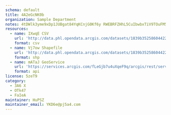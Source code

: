 ```yaml
---
schema: default
title: 4A2eGcNK0b 
organization: Sample Department 
notes: 4tDWlk3yme9xDp1JUBgat84YqKCnjG0Kf6y RWEBRFZHhL5CuIbwbxTiV9TOuFM5iNz2YIQ2aZJl1QvcoEsjLUc7ModA zSwg8Xm 
resources:
  - name: IXwqE CSV
    url: 'http://data.phl.opendata.arcgis.com/datasets/1839b35258604422b0b520cbb668df0d_0.csv'
    format: csv
  - name: Vj7ow Shapefile
    url: 'http://data.phl.opendata.arcgis.com/datasets/1839b35258604422b0b520cbb668df0d_0.zip'
    format: shp
  - name: mATaJ GeoService
    url: 'https://services.arcgis.com/fLeGjb7u4uXqeF9q/arcgis/rest/services/Air_Monitoring_Stations/FeatureServer/0/query'
    format: api
license: 5zeT9 
category:
  - 3A6 X 
  - OTk47 
  - FaIeA 
maintainer: HuPSZ  
maintainer_email: YKD6e@pj5a4.com
---
```

